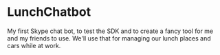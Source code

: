 # LunchChatbot
My first Skype chat bot, to test the SDK and to create a fancy tool for me and my friends to use. We'll use that for managing our lunch places and cars while at work.
